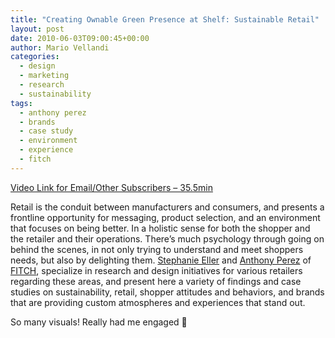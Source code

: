 ```yaml
---
title: "Creating Ownable Green Presence at Shelf: Sustainable Retail"
layout: post
date: 2010-06-03T09:00:45+00:00
author: Mario Vellandi
categories:
  - design
  - marketing
  - research
  - sustainability
tags:
  - anthony perez
  - brands
  - case study
  - environment
  - experience
  - fitch
---
```

[Video Link for Email/Other Subscribers &#8211; 35.5min](http://vimeo.com/11389747)

Retail is the conduit between manufacturers and consumers, and presents a frontline opportunity for messaging, product selection, and an environment that focuses on being better. In a holistic sense for both the shopper and the retailer and their operations. There&#8217;s much psychology through going on behind the scenes, in not only trying to understand and meet shoppers needs, but also by delighting them. [Stephanie Eller](http://sustainablelifemedia.com/innovator/stephanie_eller) and [Anthony Perez](http://sustainablelifemedia.com/innovator/stephanie_eller) of [FITCH](http://www.fitch.com/), specialize in research and design initiatives for various retailers regarding these areas, and present here a variety of findings and case studies on sustainability, retail, shopper attitudes and behaviors, and brands that are providing custom atmospheres and experiences that stand out.

So many visuals! Really had me engaged 🙂
